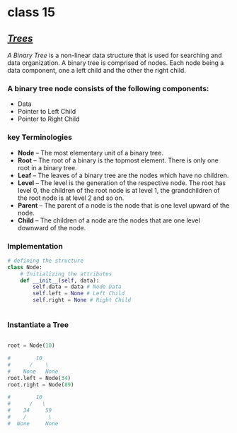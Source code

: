 # class 15

## <ins>*Trees*

_A Binary Tree_ is a non-linear data structure that is used for searching and data organization. A binary tree is comprised of nodes. Each node being a data component, one a left child and the other the right child. 

### A binary tree node consists of the following components:

- Data
- Pointer to Left Child
- Pointer to Right Child

### key Terminologies 

- __Node__ – The most elementary unit of a binary tree.
- __Root__ – The root of a binary is the topmost element. There is only one root in a binary tree.
- __Leaf__ – The leaves of a binary tree are the nodes which have no children.
- __Level__ – The level is the generation of the respective node. The root has level 0, the children of the root node is at level 1, the grandchildren of the root node is at level 2 and so on.
- __Parent__ – The parent of a node is the node that is one level upward of the node.
- __Child__ – The children of a node are the nodes that are one level downward of the node.

### Implementation 

```py
# defining the structure
class Node:
    # Initializing the attributes
    def __init__(self, data):
        self.data = data # Node Data
        self.left = None # Left Child
        self.right = None # Right Child
        

```

### Instantiate a Tree 

```py

root = Node(10)

#        10
#      /    \
#    None   None
root.left = Node(34) 
root.right = Node(89)

#        10
#      /   \
#    34     59
#    /       \
#  None     None

```
